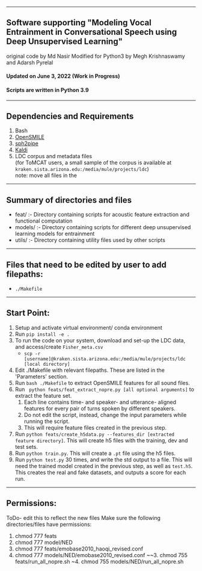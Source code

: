 ------------------------------------------------------------------------------------------
Software supporting "Modeling Vocal Entrainment in Conversational Speech using Deep Unsupervised Learning"
------------------------------------------------------------------------------------------

original code by Md Nasir 
Modified for Python3 by Megh Krishnaswamy and Adarsh Pyrelal


#### Updated on June 3, 2022 (Work in Progress)
#### Scripts are written in Python 3.9


------------
Dependencies and Requirements
------------
1. Bash
2. [OpenSMILE](https://github.com/audeering/opensmile)
3. [sph2pipe](https://github.com/burrmill/sph2pipe)
5. [Kaldi](https://kaldi-asr.org)
4. LDC corpus and metadata files <br>(for ToMCAT users, a small sample of the corpus is available at `kraken.sista.arizona.edu:/media/mule/projects/ldc`)
<br> note: move all files in the

------------------------
Summary of directories and files
--------------------------------

- feat/ :- Directory containing scripts for acoustic feature extraction and functional computation
- models/ :- Directory containing scripts for different deep unsupervised learning models for entrainment
- utils/ :- Directory containing utility files used by other scripts

------------------------
Files that need to be edited by user to add filepaths:
------------------------

- `./Makefile`

------------------------
Start Point:
------------------------
1. Setup and activate virtual environment/ conda environment
2. Run `pip install -e .`
3. To run the code on your system, download and set-up the LDC data, and access/create `Fisher_meta.csv`
    -   `scp -r [username]@kraken.sista.arizona.edu:/media/mule/projects/ldc [local directory]`
3. Edit ./Makefile with relevant filepaths. These are listed in the 'Parameters' section.
4. Run `bash ./Makefile` to extract OpenSMILE features for all sound files.
5. Run ` python feats/feat_extract_nopre.py [all optional arguments]` to extract the feature set.
    1. Each line contains time- and speaker- and utterance- aligned features for every pair of turns spoken by different speakers.
    2. Do not edit the script, instead, change the input parameters while running the script.
    3. This will require feature files created in the previous step.
6. Run `python feats/create_h5data.py --features_dir [extracted feature directory]`. This will create h5 files with the training, dev and test sets.
7. Run `python train.py`. This will create a `.pt` file using the h5 files.
8. Run `python test.py` 30 times, and write the std output to a file. This will need the trained model created in the previous step, as well as `test.h5`. This creates the real and fake datasets, and outputs a score for each run.

------------------------
Permissions:
------------------------
ToDo- edit this to reflect the new files
Make sure the following directories/files have permissions:
1. chmod 777 feats
2. chmod 777 model/NED
3. chmod 777 feats/emobase2010_haoqi_revised.conf
4. chmod 777 models/NED/emobase2010_revised.conf
~~3. chmod 755 feats/run_all_nopre.sh
~4. chmod 755 models/NED/run_all_nopre.sh
